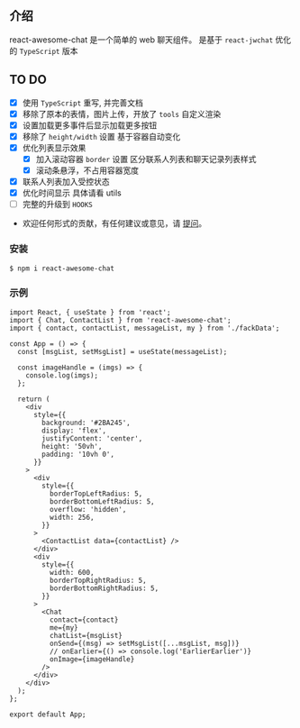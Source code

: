 <!--
 * @Description: your description
 * @Module: module.name
 * @Author: Draco
 * @Email: Draco.coder@gmail.com
 * @Github: https://github.com/draco-china
 * @Date: 2021-06-25 21:43:03
 * @LastEditTime: 2021-06-29 05:02:48
-->

## 介绍

react-awesome-chat 是一个简单的 web 聊天组件。
是基于 `react-jwchat` 优化的 `TypeScript` 版本

## TO DO

- [x] 使用 `TypeScript` 重写, 并完善文档
- [x] 移除了原本的表情，图片上传，开放了 `tools` 自定义渲染
- [x] 设置加载更多事件后显示加载更多按钮
- [x] 移除了 `height/width` 设置 基于容器自动变化
- [x] 优化列表显示效果
  - [x] 加入滚动容器 `border` 设置 区分联系人列表和聊天记录列表样式
  - [x] 滚动条悬浮，不占用容器宽度
- [x] 联系人列表加入受控状态
- [x] 优化时间显示 具体请看 utils
- [ ] 完整的升级到 `HOOKS`
- 欢迎任何形式的贡献，有任何建议或意见，请 [提问](https://github.com/Draco-china/react-awesome-chat/issues)。

### 安装

```bash
$ npm i react-awesome-chat
```

### 示例

```tsx
import React, { useState } from 'react';
import { Chat, ContactList } from 'react-awesome-chat';
import { contact, contactList, messageList, my } from './fackData';

const App = () => {
  const [msgList, setMsgList] = useState(messageList);

  const imageHandle = (imgs) => {
    console.log(imgs);
  };

  return (
    <div
      style={{
        background: '#2BA245',
        display: 'flex',
        justifyContent: 'center',
        height: '50vh',
        padding: '10vh 0',
      }}
    >
      <div
        style={{
          borderTopLeftRadius: 5,
          borderBottomLeftRadius: 5,
          overflow: 'hidden',
          width: 256,
        }}
      >
        <ContactList data={contactList} />
      </div>
      <div
        style={{
          width: 600,
          borderTopRightRadius: 5,
          borderBottomRightRadius: 5,
        }}
      >
        <Chat
          contact={contact}
          me={my}
          chatList={msgList}
          onSend={(msg) => setMsgList([...msgList, msg])}
          // onEarlier={() => console.log('EarlierEarlier')}
          onImage={imageHandle}
        />
      </div>
    </div>
  );
};

export default App;
```
